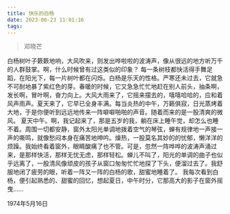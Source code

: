 ```yaml
---
title: 快乐的白杨
date: 2023-06-23 11:01:16
tags:
---
```


> 邓晓芒

白杨树叶子簌簌地响，大风吹来，则发出哗啦啦的波涛声，像从很远的地方听万千的人群鼓掌。啊，什么时候曾有过这类似的印象？
每一条树枝都快活得手舞足蹈，在阳光下，每一片树叶都在闪烁。白杨是乐天的性格。严寒还未过去，它就急不可耐地暴了紫红色的芽。春暖的时候，它又急急忙忙地赶在别人前头，抽条啊，发长啊，冒叶啊，奋力向上。大风大雨来了，它摇来摆去的，嘻嘻哈哈的，应和着风声雨声。夏天来了，它早已全身丰满。每当炎热的中午，万籁俱寂，日光蒸烤着大地，于是你便听到远远地传来一阵噼噼啪啪的声音。随着而来的是一股清爽的微风。
夏天中午。啊，我记起来了，那是五岁的我，躺在床上睡午觉，却怎么也睡不着。周围一切都安静，窗外太阳光单调地拨着空气的琴弦，蝉有规律地一声接一声的嘶鸣，就像愁闷本身在痛苦地呻吟。燥热，一股莫名其妙的的忧郁，懒洋洋的烦躁。我始终看着窗外，眼睛酸痛了也不管。可是，忽然一阵哗哗的波涛声涌过来，是那样快活，那样无忧无虑，那样轻松。蝉儿不叫了，阳光的单调的曲子也似乎远离了，一股清风像顽皮的孩子从窗口匆匆忙忙地探了下头，便溜过去了。我舒服地闭了疲劳的眼，听着一阵又一阵的白杨的歌，甜蜜地睡着了。
我每次看到白杨，便引起熟悉的、甜蜜的回忆，想起夏日，中午时分，它那高大的影子在窗外摇曳……

1974年5月16日
